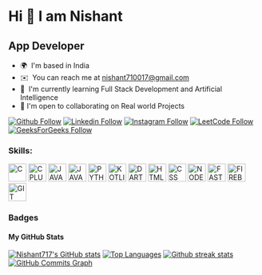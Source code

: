 # Hi 👋 I am Nishant
## App Developer

* 🌍  I'm based in India
* ✉️  You can reach me at [nishant710017@gmail.com](mailto:nishant710017@gmail.com)
* 🧠  I'm currently learning Full Stack Development and Artificial Intelligence
* 🤝  I'm open to collaborating on Real world Projects


[![Github Follow](https://img.shields.io/badge/Github-100000?style=plastic&logo=github&logoColor=white)](https://github.com/Nishant717)
[![Linkedin Follow](https://img.shields.io/badge/Linkedin-0077B5?style=plastic&logo=linkedin&logoColor=white)](https://www.linkedin.com/in/yadvnishant/)
[![Instagram Follow](https://img.shields.io/badge/Instagram-E4405F?style=plastic&logo=instagram&logoColor=white)](https://instagram.com/yadv_nishant)
[![LeetCode Follow](https://img.shields.io/badge/LeetCode-FFA116?style=plastic&logo=leetcode&logoColor=white)](https://leetcode.com/nishaaantyadav/)
[![GeeksForGeeks Follow](https://img.shields.io/badge/GeeksForGeeks-298D46?style=plastic&logo=geeksforgeeks&logoColor=white)](https://auth.geeksforgeeks.org/user/nishant710017)


<h3 align="left">Skills:</h3>
<p align="left">

<a href="https://docs.microsoft.com/en-us/cpp/?view=msvc-170" target="_blank" rel="noreferrer"><img src="https://cdn.jsdelivr.net/gh/devicons/devicon/icons/c/c-original.svg" width="36" height="36" alt="C" /></a>
<a href="https://docs.microsoft.com/en-us/cpp/?view=msvc-170" target="_blank" rel="noreferrer"><img src="https://cdn.jsdelivr.net/gh/devicons/devicon/icons/cplusplus/cplusplus-original.svg" width="36" height="36" alt="CPLUS" /></a>
<a href="https://docs.oracle.com/en/java/" target="_blank" rel="noreferrer"><img src="https://cdn.jsdelivr.net/gh/devicons/devicon/icons/java/java-original.svg" width="36" height="36" alt="JAVA" /></a>
<a href="https://www.javascript.com/" target="_blank" rel="noreferrer"><img src="https://cdn.jsdelivr.net/gh/devicons/devicon/icons/javascript/javascript-original.svg" width="36" height="36" alt="JAVASCRIPT" /></a>
<a href="https://www.python.org/" target="_blank" rel="noreferrer"><img src="https://cdn.jsdelivr.net/gh/devicons/devicon/icons/python/python-original.svg" width="36" height="36" alt="PYTHON" /></a>
<a href="https://kotlinlang.org/" target="_blank" rel="noreferrer"><img src="https://cdn.jsdelivr.net/gh/devicons/devicon/icons/kotlin/kotlin-original.svg" width="36" height="36" alt="KOTLIN" /></a>
<a href="https://dart.dev/" target="_blank" rel="noreferrer"><img src="https://cdn.jsdelivr.net/gh/devicons/devicon/icons/dart/dart-original.svg" width="36" height="36" alt="DART" /></a>
<a href="https://developer.mozilla.org/en-US/docs/Web/HTML" target="_blank" rel="noreferrer"><img src="https://cdn.jsdelivr.net/gh/devicons/devicon/icons/html5/html5-original.svg" width="36" height="36" alt="HTML" /></a> 
<a href="https://developer.mozilla.org/en-US/docs/Web/CSS" target="_blank" rel="noreferrer"><img src="https://cdn.jsdelivr.net/gh/devicons/devicon/icons/css3/css3-original.svg" width="36" height="36" alt="CSS" /></a> 
<a href="https://nodejs.org/en/" target="_blank" rel="noreferrer"><img src="https://cdn.jsdelivr.net/gh/devicons/devicon/icons/nodejs/nodejs-original.svg" width="36" height="36" alt="NODEJS" /></a> 
<a href="https://fastapi.tiangolo.com/" target="_blank" rel="noreferrer"><img src="https://cdn.jsdelivr.net/gh/devicons/devicon/icons/fastapi/fastapi-original.svg" width="36" height="36" alt="FASTAPI" /></a> 
<a href="https://firebase.google.com/" target="_blank" rel="noreferrer"><img src="https://cdn.jsdelivr.net/gh/devicons/devicon/icons/firebase/firebase-plain.svg" width="36" height="36" alt="FIREBASE" /></a> 
<a href="https://git-scm.com/" target="_blank" rel="noreferrer"><img src="https://cdn.jsdelivr.net/gh/devicons/devicon/icons/git/git-original.svg" width="36" height="36" alt="GIT" /></a>

</p>


### Badges

<h4>My GitHub Stats</h4>
<a href="http://www.github.com/Nishant717"><img src="https://github-readme-stats.vercel.app/api?username=Nishant717&show_icons=true&title_color=ff7372&icon_color=6cffd0&text_color=dbdbdb&bg_color=252334&hide_border=true" alt="Nishant717's GitHub stats" /></a>
<a href="http://www.github.com/Nishant717"><img src="https://github-readme-stats.vercel.app/api/top-langs/?username=Nishant717&langs_count=3&title_color=ff7372&icon_color=6cffd0&text_color=dbdbdb&bg_color=252334&hide_border=true" alt="Top Languages"/></a>
<a href="http://www.github.com/Nishant717"><img src="https://github-readme-streak-stats.herokuapp.com/?user=Nishant717&stroke=ff7372&background=252334&ring=ff7372&fire=6cffd0&currStreakNum=6cffd0&currStreakLabel=6cffd0&sideNums=ff7372&sideLabels=ff7372&dates=dbdbdb&hide_border=true" alt="Github streak stats"/></a>
<a href="http://www.github.com/Nishant717"><img src="https://github-readme-activity-graph.vercel.app/graph?username=Nishant717&bg_color=252334&color=ff7372&line=6cffd0&point=ff7372&area_color=252334&area=true&hide_border=true&custom_title=GitHub%20Commits%20Graph" alt="GitHub Commits Graph" /></a>


